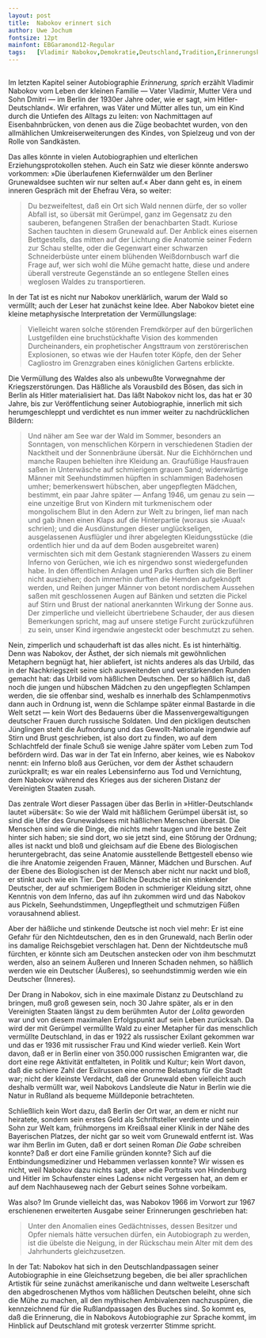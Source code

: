 ```yaml
---
layout:	post
title:	Nabokov erinnert sich
author:	Uwe Jochum
fontsize: 12pt
mainfont: EBGaramond12-Regular
tags:   [Vladimir Nabokov,Demokratie,Deutschland,Tradition,Erinnerungskultur]
---
```


<img src="https://vg04.met.vgwort.de/na/186f695e2e004fdf9bb82d6caffbc398" width="1" height="1" alt="">

Im letzten Kapitel seiner Autobiographie *Erinnerung, sprich*
erzählt Vladimir Nabokov vom Leben der kleinen Familie — Vater
Vladimir, Mutter Véra und Sohn Dmitri — im Berlin der 1930er
Jahre oder, wie er sagt, »im Hitler-Deutschland«. Wir erfahren,
was Väter und Mütter alles tun, um ein Kind durch die Untiefen
des Alltags zu leiten: von Nachmittagen auf Eisenbahnbrücken, von
denen aus die Züge beobachtet wurden, von den allmählichen
Umkreiserweiterungen des Kindes, von Spielzeug und von der Rolle
von Sandkästen.

Das alles könnte in vielen Autobiographien und elterlichen
Erziehungsprotokollen stehen. Auch ein Satz wie dieser könnte
anderswo vorkommen: »Die überlaufenen Kiefernwälder um den
Berliner Grunewaldsee suchten wir nur selten auf.« Aber dann geht
es, in einem inneren Gespräch mit der Ehefrau Véra, so weiter:

> Du bezweifeltest, daß ein Ort sich Wald nennen dürfe, der so
> voller Abfall ist, so übersät mit Gerümpel, ganz im Gegensatz
> zu den sauberen, befangenen Straßen der benachbarten
> Stadt. Kuriose Sachen tauchten in diesem Grunewald auf. Der
> Anblick eines eisernen Bettgestells, das mitten auf der
> Lichtung die Anatomie seiner Federn zur Schau stellte, oder die
> Gegenwart einer schwarzen Schneiderbüste unter einem blühenden
> Weißdornbusch warf die Frage auf, wer sich wohl die Mühe
> gemacht hatte, diese und andere überall verstreute Gegenstände
> an so entlegene Stellen eines weglosen Waldes zu
> transportieren.

In der Tat ist es nicht nur Nabokov unerklärlich, warum der Wald
so vermüllt; auch der Leser hat zunächst keine Idee. Aber Nabokov
bietet eine kleine metaphysische Interpretation der
Vermüllungslage:

> Vielleicht waren solche störenden Fremdkörper auf den
> bürgerlichen Lustgefilden eine bruchstückhafte Vision des
> kommenden Durcheinanders, ein prophetischer Angsttraum von
> zerstörerischen Explosionen, so etwas wie der Haufen toter
> Köpfe, den der Seher Cagliostro im Grenzgraben eines
> königlichen Gartens erblickte.

Die Vermüllung des Waldes also als unbewußte Vorwegnahme der
Kriegszerstörungen. Das Häßliche als Vorausbild des Bösen, das
sich in Berlin als Hitler materialisiert hat. Das läßt Nabokov
nicht los, das hat er 30 Jahre, bis zur Veröffentlichung seiner
Autobiographie, innerlich mit sich herumgeschleppt und verdichtet
es nun immer weiter zu nachdrücklichen Bildern:

> Und näher am See war der Wald im Sommer, besonders an
> Sonntagen, von menschlichen Körpern in verschiedenen Stadien
> der Nacktheit und der Sonnenbräune übersät. Nur die
> Eichhörnchen und manche Raupen behielten ihre Kleidung
> an. Graufüßige Hausfrauen saßen in Unterwäsche auf schmierigem
> grauen Sand; widerwärtige Männer mit Seehundstimmen hüpften in
> schlammigen Badehosen umher; bemerkenswert hübschen, aber
> ungepflegten Mädchen, bestimmt, ein paar Jahre später — Anfang
> 1946, um genau zu sein — eine unzeitige Brut von Kindern mit
> turkmenischem oder mongolischem Blut in den Adern zur Welt zu
> bringen, lief man nach und gab ihnen einen Klaps auf die
> Hinterpartie (woraus sie ›Auaa!‹ schrien); und die
> Ausdünstungen dieser unglückseligen, ausgelassenen Ausflügler
> und ihrer abgelegten Kleidungsstücke (die ordentlich hier und
> da auf dem Boden ausgebreitet waren) vermischten sich mit dem
> Gestank stagnierenden Wassers zu einem Inferno von Gerüchen,
> wie ich es nirgendwo sonst wiedergefunden habe. In den
> öffentlichen Anlagen und Parks durften sich die Berliner nicht
> ausziehen; doch immerhin durften die Hemden aufgeknöpft werden,
> und Reihen junger Männer von betont nordischem Aussehen saßen
> mit geschlossenen Augen auf Bänken und setzten die Pickel auf
> Stirn und Brust der national anerkannten Wirkung der Sonne
> aus. Der zimperliche und vielleicht übertriebene Schauder, der
> aus diesen Bemerkungen spricht, mag auf unsere stetige Furcht
> zurückzuführen zu sein, unser Kind irgendwie angesteckt oder
> beschmutzt zu sehen.

Nein, zimperlich und schauderhaft ist das alles nicht. Es ist
hinterhältig. Denn was Nabokov, der Ästhet, der sich niemals mit
gewöhnlichen Metaphern begnügt hat, hier abliefert, ist nichts
anderes als das Urbild, das in der Nachkriegszeit seine sich
ausweitenden und verstärkenden Runden gemacht hat: das Urbild vom
häßlichen Deutschen. Der so häßlich ist, daß noch die jungen und
hübschen Mädchen zu den ungepflegten Schlampen werden, die sie
offenbar sind, weshalb es innerhalb des Schlampenmotivs dann auch
in Ordnung ist, wenn die Schlampe später einmal Bastarde in die
Welt setzt — kein Wort des Bedauerns über die
Massenvergewaltigungen deutscher Frauen durch russische
Soldaten. Und den pickligen deutschen Jünglingen steht die
Aufnordung und das Gewollt-Nationale irgendwie auf Stirn und
Brust geschrieben, ist also dort zu finden, wo auf dem
Schlachtfeld der finale Schuß sie wenige Jahre später vom Leben
zum Tod befördern wird. Das war in der Tat ein Inferno, aber
keines, wie es Nabokov nennt: ein Inferno bloß aus Gerüchen, vor
dem der Ästhet schaudern zurückprallt; es war ein reales
Lebensinferno aus Tod und Vernichtung, dem Nabokov während des
Krieges aus der sicheren Distanz der Vereinigten Staaten zusah.

Das zentrale Wort dieser Passagen über das Berlin in
»Hitler-Deutschland« lautet »übersät«: So wie der Wald mit
häßlichem Gerümpel übersät ist, so sind die Ufer des
Grunewaldsees mit häßlichen Menschen übersät. Die Menschen sind
wie die Dinge, die nichts mehr taugen und ihre beste Zeit hinter
sich haben; sie sind dort, wo sie jetzt sind, eine Störung der
Ordnung; alles ist nackt und bloß und gleichsam auf die Ebene des
Biologischen heruntergebracht, das seine Anatomie ausstellende
Bettgestell ebenso wie die ihre Anatomie zeigenden Frauen,
Männer, Mädchen und Burschen. Auf der Ebene des Biologischen ist
der Mensch aber nicht nur nackt und bloß, er stinkt auch wie ein
Tier. Der häßliche Deutsche ist ein stinkender Deutscher, der auf
schmierigem Boden in schmieriger Kleidung sitzt, ohne Kenntnis
von dem Inferno, das auf ihn zukommen wird und das Nabokov aus
Pickeln, Seehundstimmen, Ungepflegtheit und schmutzigen Füßen
vorausahnend abliest.

Aber der häßliche und stinkende Deutsche ist noch viel mehr: Er
ist eine Gefahr für den Nichtdeutschen, den es in den Grunewald,
nach Berlin oder ins damalige Reichsgebiet verschlagen hat. Denn
der Nichtdeutsche muß fürchten, er könnte sich am Deutschen
anstecken oder von ihm beschmutzt werden, also an seinem Äußeren
und Inneren Schaden nehmen, so häßlich werden wie ein Deutscher
(Äußeres), so seehundstimmig werden wie ein Deutscher (Inneres). 

Der Drang in Nabokov, sich in eine maximale Distanz zu
Deutschland zu bringen, muß groß gewesen sein, noch 30 Jahre
später, als er in den Vereinigten Staaten längst zu dem berühmten
Autor der *Lolita* geworden war und von diesem maximalen
Erfolgspunkt auf sein Leben zurücksah. Da wird der mit Gerümpel
vermüllte Wald zu einer Metapher für das menschlich vermüllte
Deutschland, in das er 1922 als russischer Exilant gekommen war
und das er 1936 mit russischer Frau und Kind wieder verließ. Kein
Wort davon, daß er in Berlin einer von 350.000 russischen
Emigranten war, die dort eine rege Aktivität entfalteten, in
Politik und Kultur; kein Wort davon, daß die schiere Zahl der
Exilrussen eine enorme Belastung für die Stadt war; nicht der
kleinste Verdacht, daß der Grunewald eben vielleicht auch deshalb
vermüllt war, weil Nabokovs Landsleute die Natur in Berlin wie
die Natur in Rußland als bequeme Mülldeponie betrachteten.

Schließlich kein Wort dazu, daß Berlin der Ort war, an dem er
nicht nur heiratete, sondern sein erstes Geld als Schriftsteller
verdiente und sein Sohn zur Welt kam, frühmorgens im Kreißsaal
einer Klinik in der Nähe des Bayerischen Platzes, der nicht gar
so weit vom Grunewald entfernt ist. Was war ihm Berlin im Guten,
daß er dort seinen Roman *Die Gabe* schreiben konnte? Daß er dort
eine Familie gründen konnte? Sich auf die Entbindungsmediziner
und Hebammen verlassen konnte? Wir wissen es nicht, weil Nabokov
dazu nichts sagt, aber »die Portraits von Hindenburg und Hitler
im Schaufenster eines Ladens« nicht vergessen hat, an dem er auf
dem Nachhauseweg nach der Geburt seines Sohne vorbeikam.

Was also? Im Grunde vielleicht das, was Nabokov 1966 im Vorwort
zur 1967 erschienenen erweiterten Ausgabe seiner Erinnerungen
geschrieben hat:

> Unter den Anomalien eines Gedächtnisses, dessen Besitzer und
> Opfer niemals hätte versuchen dürfen, ein Autobiograph zu
> werden, ist die übelste die Neigung, in der Rückschau mein
> Alter mit dem des Jahrhunderts gleichzusetzen.

In der Tat: Nabokov hat sich in den Deutschlandpassagen seiner
Autobiographie in eine Gleichsetzung begeben, die bei aller
sprachlichen Artistik für seine zunächst amerikanische und dann
weltweite Leserschaft den abgedroschenen Mythos vom häßlichen
Deutschen beleiht, ohne sich die Mühe zu machen, all den
mythischen Ambivalenzen nachzuspüren, die kennzeichnend für die
Rußlandpassagen des Buches sind. So kommt es, daß die Erinnerung,
die in Nabokovs Autobiographie zur Sprache kommt, im Hinblick auf
Deutschland mit grotesk verzerrter Stimme spricht.



